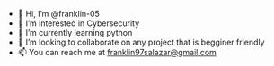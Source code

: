 - 👋 Hi, I’m @franklin-05
- 👀 I’m interested in Cybersecurity 
- 🌱 I’m currently learning python
- 💞️ I’m looking to collaborate on any project that is begginer friendly 
- 📫 You can reach me at franklin97salazar@gmail.com

<!---
franklin-05/franklin-05 is a ✨ special ✨ repository because its `README.md` (this file) appears on your GitHub profile.
You can click the Preview link to take a look at your changes.
--->
